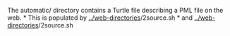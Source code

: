 The automatic/ directory contains a Turtle file describing a PML file on the web.
    * This is populated by [../web-directories](https://github.com/timrdf/plunk/tree/master/instances/web-directories)/2source.sh
    * and [../web-directories](https://github.com/timrdf/plunk/tree/master/instances/web-directories)/2source.sh
